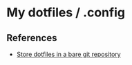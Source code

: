 # My dotfiles / .config

## References
- [Store dotfiles in a bare git repository](https://www.atlassian.com/git/tutorials/dotfiles)
